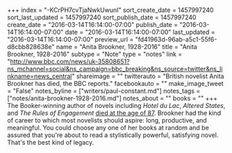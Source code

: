 +++
index = "-KCrPH7cvTjaNwkUwunI"
sort_create_date = 1457997240
sort_last_updated = 1457997240
sort_publish_date = 1457997240
create_date = "2016-03-14T16:14:00-07:00"
publish_date = "2016-03-14T16:14:00-07:00"
date = "2016-03-14T16:14:00-07:00"
last_updated = "2016-03-14T16:14:00-07:00"
preview_url = "fd41963d-96ab-a5c1-55f6-d8cbb828638e"
name = "Anita Brookner, 1928-2016"
title = "Anita Brookner, 1928-2016"
subtype = "Note"
type = "notes"
link = "http://www.bbc.com/news/uk-35808651?ns_mchannel=social&ns_campaign=bbc_breaking&ns_source=twitter&ns_linkname=news_central"
shareimage = ""
twitterauto = "British novelist Anita Brookner has died, the BBC reports."
facebookauto = ""
make_image_tweet = "False"
notes_byline = ["writers/paul-constant.md"]
notes_tags = ["notes/anita-brookner-1928-2016.md"]
notes_about = ""
books = ""
+++
The Booker-winning author of novels including *Hotel du Lac*, *Altered States*, and *The Rules of Engagement* [died at the age of 87](http://www.bbc.com/news/uk-35808651?ns_mchannel=social&ns_campaign=bbc_breaking&ns_source=twitter&ns_linkname=news_central). Brookner had the kind of career to which most novelists should aspire: long, productive, and meaningful. You could choose any one of her books at random and be assured that you're about to read a stylistically powerful, satisfying novel. That's the best kind of legacy.